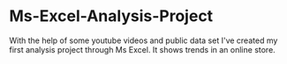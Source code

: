 # Ms-Excel-Analysis-Project

With the help of some youtube videos and public data set I've created my first analysis project through Ms Excel. It shows trends in an online store.
